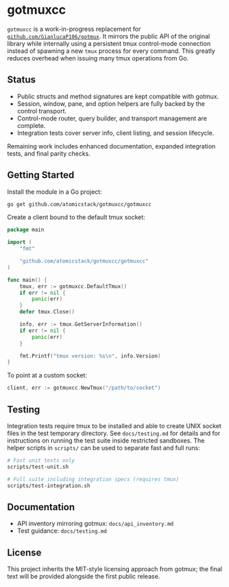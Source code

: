 gotmuxcc
========

`gotmuxcc` is a work-in-progress replacement for
[`github.com/GianlucaP106/gotmux`](https://github.com/GianlucaP106/gotmux).
It mirrors the public API of the original library while internally using a
persistent tmux control-mode connection instead of spawning a new `tmux`
process for every command. This greatly reduces overhead when issuing many
tmux operations from Go.

## Status

- Public structs and method signatures are kept compatible with gotmux.
- Session, window, pane, and option helpers are fully backed by the control
  transport.
- Control-mode router, query builder, and transport management are complete.
- Integration tests cover server info, client listing, and session lifecycle.

Remaining work includes enhanced documentation, expanded integration tests, and
final parity checks.

## Getting Started

Install the module in a Go project:

```bash
go get github.com/atomicstack/gotmuxcc/gotmuxcc
```

Create a client bound to the default tmux socket:

```go
package main

import (
    "fmt"

    "github.com/atomicstack/gotmuxcc/gotmuxcc"
)

func main() {
    tmux, err := gotmuxcc.DefaultTmux()
    if err != nil {
        panic(err)
    }
    defer tmux.Close()

    info, err := tmux.GetServerInformation()
    if err != nil {
        panic(err)
    }

    fmt.Printf("tmux version: %s\n", info.Version)
}
```

To point at a custom socket:

```go
client, err := gotmuxcc.NewTmux("/path/to/socket")
```

## Testing

Integration tests require tmux to be installed and able to create UNIX socket
files in the test temporary directory. See `docs/testing.md` for details and for
instructions on running the test suite inside restricted sandboxes. The helper
scripts in `scripts/` can be used to separate fast and full runs:

```bash
# Fast unit tests only
scripts/test-unit.sh

# Full suite including integration specs (requires tmux)
scripts/test-integration.sh
```

## Documentation

- API inventory mirroring gotmux: `docs/api_inventory.md`
- Test guidance: `docs/testing.md`

## License

This project inherits the MIT-style licensing approach from gotmux; the final
text will be provided alongside the first public release.
